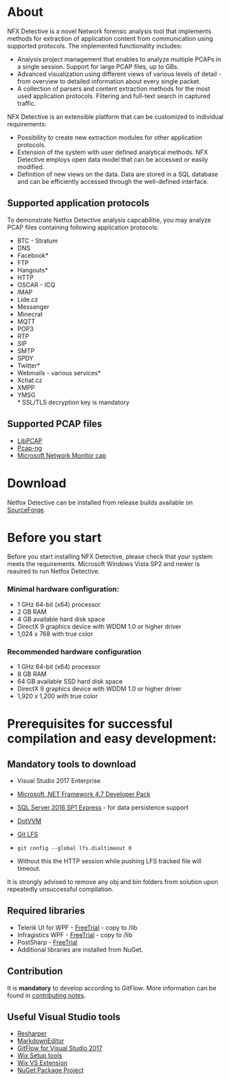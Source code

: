 # About
NFX Detective is a novel Network forensic analysis tool that implements methods for extraction of application content from communication using supported protocols. The implemented functionality includes:
 * Analysis project management that enables to analyze multiple PCAPs in a single session. Support for large PCAP files, up to GBs.
 * Advanced visualization using different views of various levels of detail - from overview to detailed information about every single packet.
 * A collection of parsers and content extraction methods for the most used application protocols.
Filtering and full-text search in captured traffic.

NFX Detective is an extensible platform that can be customized to individual requirements:
 * Possibility to create new extraction modules for other application protocols.
 * Extension of the system with user defined analytical methods. NFX Detective employs open data model that can be accessed or easily modified.
 * Definition of new views on the data. Data are stored in a SQL database and can be efficiently accessed through the well-defined interface.
 
## Supported application protocols
To demonstrate Netfox Detective analysis capcabilitie, you may analyze PCAP files containing following application protocols:
 * BTC - Stratum
 * DNS
 * Facebook*
 * FTP
 * Hangouts*
 * HTTP
 * OSCAR - ICQ
 * IMAP
 * Lide.cz
 * Messenger
 * Minecrat
 * MQTT
 * POP3
 * RTP
 * SIP
 * SMTP
 * SPDY
 * Twitter*
 * Webmails - various services*
 * Xchat.cz  
 * XMPP
 * YMSG  
 \* SSL/TLS decryption key is mandatory

## Supported PCAP files
* [LibPCAP](https://wiki.wireshark.org/Development/LibpcapFileFormat)
* [Pcap-ng](https://wiki.wireshark.org/Development/PcapNg)
* [Microsoft Network Monitor cap](https://en.wikipedia.org/wiki/Microsoft_Network_Monitor)

# Download

Netfox Detective can be installed from release builds available on [SourceForge](https://sourceforge.net/projects/netfox-detective/).

# Before you start
Before you start installing NFX Detective, please check that your system meets the requirements. Microsoft Windows Vista SP2 and newer is reauired to run Netfox Detective.
### Minimal hardware configuration:
 * 1 GHz 64-bit (x64) processor
 * 2 GB RAM
 * 4 GB available hard disk space
 * DirectX 9 graphics device with WDDM 1.0 or higher driver
 * 1,024 x 768 with true color
### Recommended hardware configuration
 * 1 GHz 64-bit (x64) processor
 * 8 GB RAM
 * 64 GB available SSD hard disk space
 * DirectX 9 graphics device with WDDM 1.0 or higher driver
 * 1,920 x 1,200 with true color

# Prerequisites for successful compilation and easy development: #

## Mandatory tools to download
* Visual Studio 2017 Enterprise
* [Microsoft .NET Framework 4.7 Developer Pack](https://www.microsoft.com/en-us/download/details.aspx?id=55168)
* [SQL Server 2016 SP1 Express](https://www.microsoft.com/en-us/sql-server/sql-server-downloads) - for data persistence support
* [DotVVM](https://www.dotvvm.com/install)

* [Git LFS](https://git-lfs.github.com/)
 * `git config --global lfs.dialtimeout 0`
 * Without this the HTTP session while pushing LFS tracked file will timeout.

It is strongly advised to remove any obj and bin folders from solution upon repeatedly unsuccessful compilation.

## Required libraries
* Telerik UI for WPF - [FreeTrial](http://www.telerik.com/products/wpf/overview.aspx) - copy to /lib
* Infragistics WPF - [FreeTrial](https://www.infragistics.com/free-downloads) - copy to /lib
* PostSharp - [FreeTrial](https://www.postsharp.net/download)
* Additional libraries are installed from NuGet.

## Contribution
It is **mandatory** to develop according to *GitFlow*. More information can be found in [contributing notes](/docs/CONTRIBUTING.md).

## Useful Visual Studio tools
* [Resharper](https://www.jetbrains.com/resharper/download/)
* [MarkdownEditor](https://marketplace.visualstudio.com/items?itemName=MadsKristensen.MarkdownEditor)
* [GitFlow for Visual Studio 2017](https://marketplace.visualstudio.com/items?itemName=vs-publisher-57624.GitFlowforVisualStudio2017)
* [Wix Setup tools](https://wix.codeplex.com/releases/view/624906)
* [Wix VS Extension](https://marketplace.visualstudio.com/items?itemName=RobMensching.WixToolsetVisualStudio2017Extension)
* [NuGet Package Project](https://marketplace.visualstudio.com/items?itemName=NuProjTeam.NuGetPackageProject)
